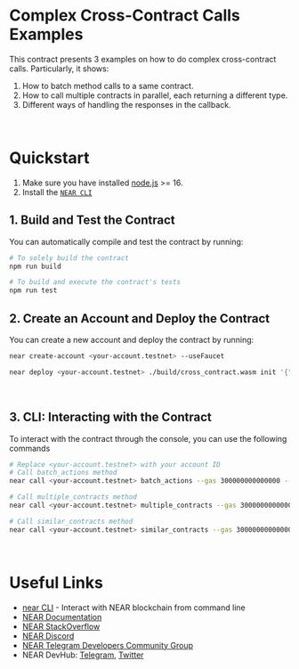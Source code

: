 # Complex Cross-Contract Calls Examples

This contract presents 3 examples on how to do complex cross-contract calls. Particularly, it shows:

1. How to batch method calls to a same contract.
2. How to call multiple contracts in parallel, each returning a different type.
3. Different ways of handling the responses in the callback.

<br />

# Quickstart

1. Make sure you have installed [node.js](https://nodejs.org/en/download/package-manager/) >= 16.
2. Install the [`NEAR CLI`](https://github.com/near/near-cli#setup)


## 1. Build and Test the Contract
You can automatically compile and test the contract by running:

```bash
# To solely build the contract
npm run build

# To build and execute the contract's tests
npm run test
```

## 2. Create an Account and Deploy the Contract
You can create a new account and deploy the contract by running:

```bash
near create-account <your-account.testnet> --useFaucet

near deploy <your-account.testnet> ./build/cross_contract.wasm init '{"hello_account":"hello.near-example.testnet", "counter_account":"counter.near-example.testnet", "guestbook_account":"guestbook.near-example.testnet"}' 
```

<br />

## 3. CLI: Interacting with the Contract

To interact with the contract through the console, you can use the following commands

```bash
# Replace <your-account.testnet> with your account ID
# Call batch_actions method
near call <your-account.testnet> batch_actions --gas 300000000000000 --accountId <your-account.testnet>

# Call multiple_contracts method
near call <your-account.testnet> multiple_contracts --gas 300000000000000 --accountId <your-account.testnet>

# Call similar_contracts method
near call <your-account.testnet> similar_contracts --gas 300000000000000 --accountId <your-account.testnet>
```

<br />

# Useful Links

- [near CLI](https://near.cli.rs) - Interact with NEAR blockchain from command line
- [NEAR Documentation](https://docs.near.org)
- [NEAR StackOverflow](https://stackoverflow.com/questions/tagged/nearprotocol)
- [NEAR Discord](https://near.chat)
- [NEAR Telegram Developers Community Group](https://t.me/neardev)
- NEAR DevHub: [Telegram](https://t.me/neardevhub), [Twitter](https://twitter.com/neardevhub)